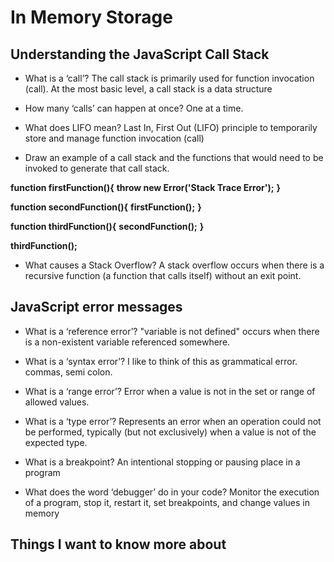# In Memory Storage

## Understanding the JavaScript Call Stack

- What is a ‘call’?
The call stack is primarily used for function invocation (call). At the most basic level, a call stack is a data structure

- How many ‘calls’ can happen at once?
One at a time.

- What does LIFO mean?
Last In, First Out (LIFO) principle to temporarily store and manage function invocation (call)

- Draw an example of a call stack and the functions that would need to be invoked to generate that call stack.

**function firstFunction(){**
  **throw new Error('Stack Trace Error');**
**}**

**function secondFunction(){**
  **firstFunction();**
**}**

**function thirdFunction(){**
  **secondFunction();**
**}**

**thirdFunction();**

- What causes a Stack Overflow?
A stack overflow occurs when there is a recursive function (a function that calls itself) without an exit point.


## JavaScript error messages

- What is a ‘reference error’?
"variable is not defined" occurs when there is a non-existent variable referenced somewhere.

- What is a ‘syntax error’?
I like to think of this as grammatical error. commas, semi colon. 

- What is a ‘range error’?
Error when a value is not in the set or range of allowed values.

- What is a ‘type error’?
Represents an error when an operation could not be performed, typically (but not exclusively) when a value is not of the expected type.

- What is a breakpoint?
An intentional stopping or pausing place in a program

- What does the word ‘debugger’ do in your code?
Monitor the execution of a program, stop it, restart it, set breakpoints, and change values in memory










## Things I want to know more about